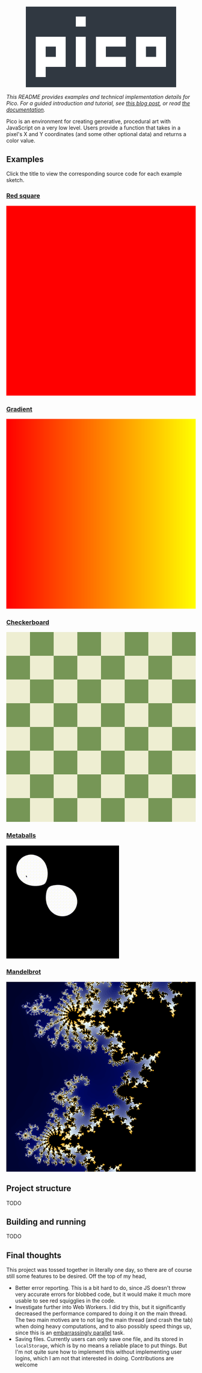 <p align="center">
  <img width="400" src="./images/logo.png">
</p>

*This README provides examples and technical implementation details for Pico.
For a guided introduction and tutorial, see [this blog post](https://www.brandongong.org/2023/03/28/welcome-to-pico/), or read [the documentation](https://www.brandongong.org/2023/03/28/pico-documentation/).*

Pico is an environment for creating generative, procedural art
with JavaScript on a very low level. Users provide a function that takes in
a pixel's X and Y coordinates (and some other optional data) and returns a color
value.

## Examples
Click the title to view the corresponding source code for each example sketch.

### [Red square](https://github.com/brandon-gong/pico/blob/main/examples/red_square.js)
![red square](./images/red.png)

### [Gradient](https://github.com/brandon-gong/pico/blob/main/examples/gradient.js)
![gradient](./images/gradient.png)

### [Checkerboard](https://github.com/brandon-gong/pico/blob/main/examples/checkerboard.js)
![checkerboard](./images/checkerboard.png)

### [Metaballs](https://github.com/brandon-gong/pico/blob/main/examples/metaballs.js)
![Metaballs](./images/metaball.gif)

### [Mandelbrot](https://github.com/brandon-gong/pico/blob/main/examples/mandelbrot.js)
![Mandelbrot](./images/mandelbrot.png)

## Project structure
TODO

## Building and running
TODO

## Final thoughts
This project was tossed together in literally one day, so there are
of course still some features to be desired. Off the top of my head,
- Better error reporting. This is a bit hard to do, since JS doesn't throw very accurate errors for blobbed code, but it would
make it much more usable to see red squigglies in the code.
- Investigate further into Web Workers. I did try this, but it significantly decreased the performance compared to doing it on the main thread. The two main motives are to not lag the main thread (and crash the tab) when doing heavy computations, and to also possibly speed things up, since this is an [embarrassingly parallel](https://en.wikipedia.org/wiki/Embarrassingly_parallel) task.
- Saving files. Currently users can only save one file, and its
stored in `localStorage`, which is by no means a reliable place to
put things. But I'm not quite sure how to implement this without
implementing user logins, which I am not that interested in doing. Contributions are welcome
